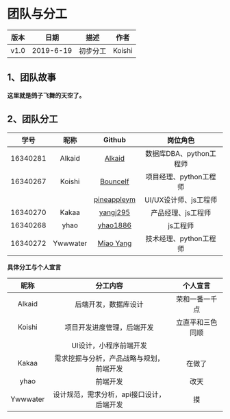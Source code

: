 # 团队与分工

版本|日期|描述|作者 
:--:|:-------:|:--:|:-----: 
v1.0|2019-6-19|初步分工|Koishi

## 1、团队故事

**这里就是鸽子飞舞的天空了。**

## 2、团队分工

|学号|昵称|Github|岗位角色|
|:--:|:--:|:--:|:--:|
|16340281|Alkaid|[Alkaid](https://github.com/Alkaid128)|数据库DBA、python工程师|
|16340267|Koishi|[BounceIf](https://github.com/BounceIf)|项目经理、python工程师|
|||[pineappleym](https://github.com/pineappleym)|UI/UX设计师、js工程师|
|16340270|Kakaa|[yangj295](https://github.com/yangj295)|产品经理、js工程师|
|16340268|yhao|[yhao1886](https://github.com/yhao1886)|js工程师|
|16340272|Ywwwater|[Miao Yang](https://github.com/ywwwater)|技术经理、python工程师|


**具体分工与个人宣言**

|昵称|分工内容|个人宣言|
|:--:|:--:|:--:|
|Alkaid|后端开发，数据库设计|荣和一番一千点|
|Koishi|项目开发进度管理，后端开发|立直平和三色同顺|
||UI设计，小程序前端开发||
|Kakaa|需求挖掘与分析，产品战略与规划，前端开发|在做了|
|yhao|前端开发|改天|
|Ywwwater|设计规范，需求分析，api接口设计，后端开发|摸|
